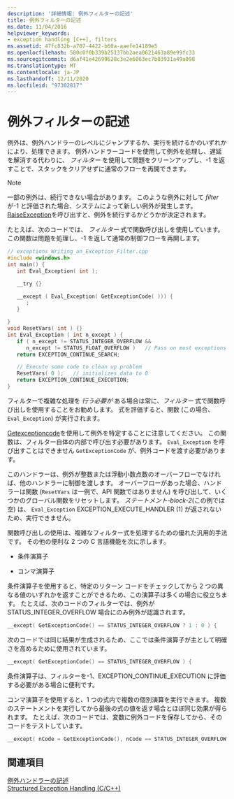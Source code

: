 ```yaml
---
description: '詳細情報: 例外フィルターの記述'
title: 例外フィルターの記述
ms.date: 11/04/2016
helpviewer_keywords:
- exception handling [C++], filters
ms.assetid: 47fc832b-a707-4422-b60a-aaefe14189e5
ms.openlocfilehash: 580c0f0b339b25137bb2aea0621463a89e99fc33
ms.sourcegitcommit: d6af41e42699628c3e2e6063ec7b03931a49a098
ms.translationtype: MT
ms.contentlocale: ja-JP
ms.lasthandoff: 12/11/2020
ms.locfileid: "97302817"
---
```

# <a name="writing-an-exception-filter"></a>例外フィルターの記述

例外は、例外ハンドラーのレベルにジャンプするか、実行を続けるかのいずれかにより、処理できます。 例外ハンドラーコードを使用して例外を処理し、遅延を解消する代わりに、 *フィルター* を使用して問題をクリーンアップし、-1 を返すことで、スタックをクリアせずに通常のフローを再開できます。

> [!NOTE]
> 一部の例外は、続行できない場合があります。 このような例外に対して *filter* が-1 と評価された場合、システムによって新しい例外が発生します。 [RaiseException](/windows/win32/api/errhandlingapi/nf-errhandlingapi-raiseexception)を呼び出すと、例外を続行するかどうかが決定されます。

たとえば、次のコードでは、 *フィルター* 式で関数呼び出しを使用しています。この関数は問題を処理し、-1 を返して通常の制御フローを再開します。

```cpp
// exceptions_Writing_an_Exception_Filter.cpp
#include <windows.h>
int main() {
   int Eval_Exception( int );

   __try {}

   __except ( Eval_Exception( GetExceptionCode( ))) {
      ;
   }

}
void ResetVars( int ) {}
int Eval_Exception ( int n_except ) {
   if ( n_except != STATUS_INTEGER_OVERFLOW &&
      n_except != STATUS_FLOAT_OVERFLOW )   // Pass on most exceptions
   return EXCEPTION_CONTINUE_SEARCH;

   // Execute some code to clean up problem
   ResetVars( 0 );   // initializes data to 0
   return EXCEPTION_CONTINUE_EXECUTION;
}
```

フィルターで複雑な処理を *行う必要が* ある場合は常に、*フィルター* 式で関数呼び出しを使用することをお勧めします。 式を評価すると、関数 (この場合、`Eval_Exception`) が実行されます。

[Getexceptioncode](/windows/win32/Debug/getexceptioncode)を使用して例外を特定することに注意してください。 この関数は、フィルター自体の内部で呼び出す必要があります。 `Eval_Exception` を呼び出すことはできません `GetExceptionCode` が、例外コードを渡す必要があります。

このハンドラーは、例外が整数または浮動小数点数のオーバーフローでなければ、他のハンドラーに制御を渡します。 オーバーフローがあった場合、ハンドラーは関数 (`ResetVars` は一例で、API 関数ではありません) を呼び出して、いくつかのグローバル関数をリセットします。 *ステートメント-block-2*(この例では空) は、 `Eval_Exception` EXCEPTION_EXECUTE_HANDLER (1) が返されないため、実行できません。

関数呼び出しの使用は、複雑なフィルター式を処理するための優れた汎用的手法です。 その他の便利な 2 つの C 言語機能を次に示します。

- 条件演算子

- コンマ演算子

条件演算子を使用すると、特定のリターン コードをチェックしてから 2 つの異なる値のいずれかを返すことができるため、この演算子は多くの場合に役立ちます。 たとえば、次のコードのフィルターでは、例外が STATUS_INTEGER_OVERFLOW 場合にのみ例外が認識されます。

```cpp
__except( GetExceptionCode() == STATUS_INTEGER_OVERFLOW ? 1 : 0 ) {
```

次のコードでは同じ結果が生成されるため、ここでは条件演算子が主として明確さを高めるために使用されています。

```cpp
__except( GetExceptionCode() == STATUS_INTEGER_OVERFLOW ) {
```

条件演算子は、フィルターを-1、EXCEPTION_CONTINUE_EXECUTION に評価する必要がある場合に便利です。

コンマ演算子を使用すると、1 つの式内で複数の個別演算を実行できます。 複数のステートメントを実行してから最後の式の値を返す場合とほぼ同じ効果が得られます。 たとえば、次のコードでは、変数に例外コードを保存してから、そのコードをテストしています。

```cpp
__except( nCode = GetExceptionCode(), nCode == STATUS_INTEGER_OVERFLOW )
```

## <a name="see-also"></a>関連項目

[例外ハンドラーの記述](../cpp/writing-an-exception-handler.md)<br/>
[Structured Exception Handling (C/C++)](../cpp/structured-exception-handling-c-cpp.md)

